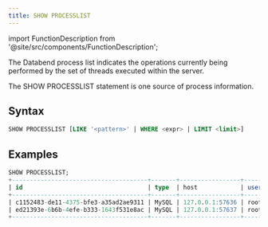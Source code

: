 ```yaml
---
title: SHOW PROCESSLIST
---
```

import FunctionDescription from '@site/src/components/FunctionDescription';

<FunctionDescription description="Introduced or updated: v1.2.190"/>

The Databend process list indicates the operations currently being performed by the set of threads executed within the server.

The SHOW PROCESSLIST statement is one source of process information.

## Syntax

```sql
SHOW PROCESSLIST [LIKE '<pattern>' | WHERE <expr> | LIMIT <limit>]
```

## Examples

```sql
SHOW PROCESSLIST;
+--------------------------------------+-------+-----------------+------+-------+----------+-------------------------------------------------+--------------+------------------------+-------------------------+-------------------------+--------------------------+---------------------+------+
| id                                   | type  | host            | user | state | database | extra_info                                      | memory_usage | dal_metrics_read_bytes | dal_metrics_write_bytes | scan_progress_read_rows | scan_progress_read_bytes | mysql_connection_id | time |
+--------------------------------------+-------+-----------------+------+-------+----------+-------------------------------------------------+--------------+------------------------+-------------------------+-------------------------+--------------------------+---------------------+------+
| c1152483-de11-4375-bfe3-a35ad2ae9311 | MySQL | 127.0.0.1:57636 | root | Query | default  | select sum(number) from numbers(10000000000000) |            0 |                      0 |                       0 |               816930000 |               6535440000 |                   9 |    4 |
| ed21393e-6b6b-4efe-b333-1643f531e8ac | MySQL | 127.0.0.1:57637 | root | Query | system   | show processlist                                |            0 |                      0 |                       0 |                       0 |                        0 |                  10 |    0 |
+--------------------------------------+-------+-----------------+------+-------+----------+-------------------------------------------------+--------------+------------------------+-------------------------+-------------------------+--------------------------+---------------------+------+
```
